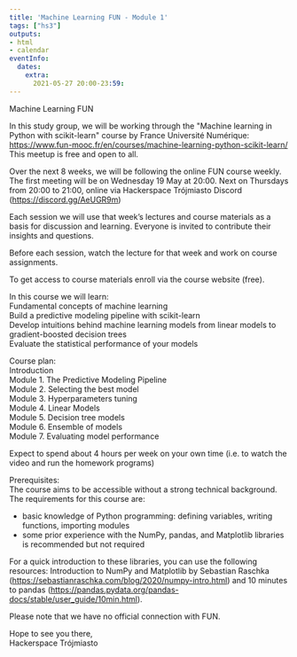 ```yaml
---
title: 'Machine Learning FUN - Module 1'
tags: ["hs3"]
outputs:
- html
- calendar
eventInfo:
  dates:
    extra:
      2021-05-27 20:00-23:59:
---
```

Machine Learning FUN

 In this study group, we will be working through the "Machine learning in Python with scikit-learn" course by France Université Numérique: <https://www.fun-mooc.fr/en/courses/machine-learning-python-scikit-learn/>  
This meetup is free and open to all.

 Over the next 8 weeks, we will be following the online FUN course weekly.  
The first meeting will be on Wednesday 19 May at 20:00. Next on Thursdays from 20:00 to 21:00, online via Hackerspace Trójmiasto Discord (<https://discord.gg/AeUGR9m>)

 Each session we will use that week’s lectures and course materials as a basis for discussion and learning. Everyone is invited to contribute their insights and questions.

 Before each session, watch the lecture for that week and work on course assignments.

 To get access to course materials enroll via the course website (free).

 In this course we will learn:  
Fundamental concepts of machine learning  
Build a predictive modeling pipeline with scikit-learn  
Develop intuitions behind machine learning models from linear models to gradient-boosted decision trees  
Evaluate the statistical performance of your models

 Course plan:  
Introduction  
Module 1. The Predictive Modeling Pipeline  
Module 2. Selecting the best model  
Module 3. Hyperparameters tuning  
Module 4. Linear Models  
Module 5. Decision tree models  
Module 6. Ensemble of models  
Module 7. Evaluating model performance

 Expect to spend about 4 hours per week on your own time (i.e. to watch the video and run the homework programs)

 Prerequisites:  
The course aims to be accessible without a strong technical background. The requirements for this course are:  
- basic knowledge of Python programming: defining variables, writing functions, importing modules  
- some prior experience with the NumPy, pandas, and Matplotlib libraries is recommended but not required

 For a quick introduction to these libraries, you can use the following resources: Introduction to NumPy and Matplotlib by Sebastian Raschka (<https://sebastianraschka.com/blog/2020/numpy-intro.html>) and 10 minutes to pandas (<https://pandas.pydata.org/pandas-docs/stable/user_guide/10min.html>).

 Please note that we have no official connection with FUN.

 Hope to see you there,  
Hackerspace Trójmiasto

 
    